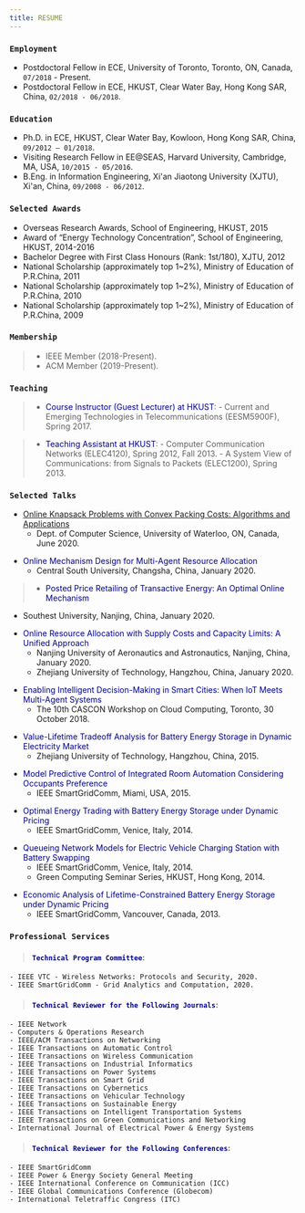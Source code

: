 ```yaml
---
title: RESUME
---
```


### `Employment`
>
- Postdoctoral Fellow in ECE, University of Toronto, Toronto, ON, Canada, `07/2018` - Present.
- Postdoctoral Fellow in ECE, HKUST, Clear Water Bay, Hong Kong SAR, China, `02/2018 - 06/2018`.

### `Education`
>
- Ph.D. in ECE, HKUST, Clear Water Bay, Kowloon, Hong Kong SAR, China, `09/2012 – 01/2018`.
- Visiting Research Fellow in EE@SEAS, Harvard University, Cambridge, MA, USA, `10/2015 - 05/2016`.
- B.Eng. in Information Engineering, Xi'an Jiaotong University (XJTU), Xi'an, China, `09/2008 - 06/2012`.

### `Selected Awards`
>
- Overseas Research Awards, School of Engineering, HKUST, 2015
- Award of “Energy Technology Concentration”, School of Engineering, HKUST, 2014-2016
- Bachelor Degree with First Class Honours (Rank: 1st/180), XJTU, 2012
- National Scholarship (approximately top 1~2%), Ministry of Education of P.R.China, 2011
- National Scholarship (approximately top 1~2%), Ministry of Education of P.R.China, 2010
- National Scholarship (approximately top 1~2%), Ministry of Education of P.R.China, 2009

### `Membership`

> - IEEE Member (2018-Present).
> - ACM Member (2019-Present).

### `Teaching`

> - <span style="color:darkblue">Course Instructor (Guest Lecturer) at HKUST</span>:
    - Current and Emerging Technologies in Telecommunications (EESM5900F), Spring 2017.

> - <span style="color:darkblue">Teaching Assistant at HKUST</span>:
    - Computer Communication Networks (ELEC4120), Spring 2012, Fall 2013.
    - A System View of Communications: from Signals to Packets (ELEC1200), Spring 2013.

### `Selected Talks`

>
- [Online Knapsack Problems with Convex Packing Costs: Algorithms and Applications](https://events.vtools.ieee.org/m/233311)
  - Dept. of Computer Science, University of Waterloo, ON, Canada, June 2020.

>
- <span style="color:darkblue">Online Mechanism Design for Multi-Agent Resource Allocation</span>
  - Central South University, Changsha, China, January 2020.

> - <span style="color:darkblue">Posted Price Retailing of Transactive Energy: An Optimal Online Mechanism</span>
  - Southest University, Nanjing, China, January 2020. 

>
- <span style="color:darkblue">Online Resource Allocation with Supply Costs and Capacity Limits: A Unified Approach</span>
  - Nanjing University of Aeronautics and Astronautics, Nanjing, China, January 2020. 
  - Zhejiang University of Technology, Hangzhou, China, January 2020.  
>
- <span style="color:darkblue">Enabling Intelligent Decision-Making in Smart Cities: When IoT Meets Multi-Agent Systems</span>
  - The 10th CASCON Workshop on Cloud Computing, Toronto, 30 October 2018.
>
- <span style="color:darkblue">Value-Lifetime Tradeoff Analysis for Battery Energy Storage in Dynamic Electricity Market</span> 
  - Zhejiang University of Technology, Hangzhou, China, 2015.
>
- <span style="color:darkblue">Model Predictive Control of Integrated Room Automation Considering Occupants Preference</span>
  - IEEE SmartGridComm, Miami, USA, 2015.
>
- <span style="color:darkblue">Optimal Energy Trading with Battery Energy Storage under Dynamic Pricing</span>
  - IEEE SmartGridComm, Venice, Italy, 2014.
>
- <span style="color:darkblue">Queueing Network Models for Electric Vehicle Charging Station with Battery Swapping</span>
  - IEEE SmartGridComm, Venice, Italy, 2014.
  - Green Computing Seminar Series, HKUST, Hong Kong, 2014.
>
- <span style="color:darkblue">Economic Analysis of Lifetime-Constrained Battery Energy Storage under Dynamic Pricing</span>
  - IEEE SmartGridComm, Vancouver, Canada, 2013.


### `Professional Services`

> #### <span style="color:darkblue">`Technical Program Committee`</span>:
    - IEEE VTC - Wireless Networks: Protocols and Security, 2020.
    - IEEE SmartGridComm - Grid Analytics and Computation, 2020.

> #### <span style="color:darkblue">`Technical Reviewer for the Following Journals`</span>:
    - IEEE Network
    - Computers & Operations Research
    - IEEE/ACM Transactions on Networking
    - IEEE Transactions on Automatic Control
    - IEEE Transactions on Wireless Communication
    - IEEE Transactions on Industrial Informatics
    - IEEE Transactions on Power Systems
    - IEEE Transactions on Smart Grid
    - IEEE Transactions on Cybernetics
    - IEEE Transactions on Vehicular Technology
    - IEEE Transactions on Sustainable Energy
    - IEEE Transactions on Intelligent Transportation Systems
    - IEEE Transactions on Green Communications and Networking
    - International Journal of Electrical Power & Energy Systems

> #### <span style="color:darkblue">`Technical Reviewer for the Following Conferences`</span>:
    - IEEE SmartGridComm 
    - IEEE Power & Energy Society General Meeting
    - IEEE International Conference on Communication (ICC)
    - IEEE Global Communications Conference (Globecom)
    - International Teletraffic Congress (ITC)